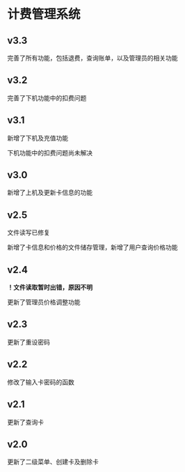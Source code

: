 # 计费管理系统

## v3.3

完善了所有功能，包括退费，查询账单，以及管理员的相关功能

## v3.2

完善了下机功能中的扣费问题

## v3.1

新增了下机及充值功能

下机功能中的扣费问题尚未解决

## v3.0

新增了上机及更新卡信息的功能

## v2.5

文件读写已修复

新增了卡信息和价格的文件储存管理，新增了用户查询价格功能

## v2.4

**！文件读取暂时出错，原因不明**

更新了管理员价格调整功能

## v2.3

更新了重设密码

## v2.2

修改了输入卡密码的函数

## v2.1

更新了查询卡

## v2.0

更新了二级菜单、创建卡及删除卡